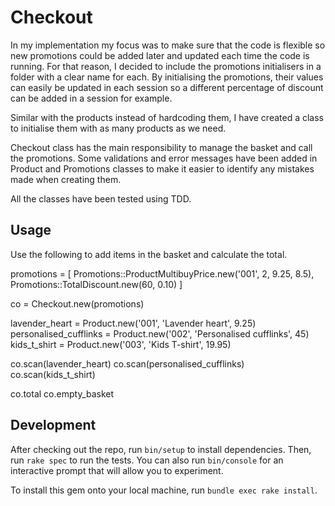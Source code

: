 # Checkout

In my implementation my focus was to make sure that the code is flexible so new promotions could be added later and updated each time the code is running. For that reason, I decided to include the promotions initialisers in a folder with a clear name for each. By initialising the promotions, their values can easily be updated in each session so a different percentage of discount can be added in a session for example.

Similar with the products instead of hardcoding them, I have created a class to initialise them with as many products as we need.

Checkout class has the main responsibility to manage the basket and call the promotions. Some validations and error messages have been added in Product and Promotions classes to make it easier to identify any mistakes made when creating them.

All the classes have been tested using TDD.

## Usage

Use the following to add items in the basket and calculate the total.

promotions = [
  Promotions::ProductMultibuyPrice.new('001', 2, 9.25, 8.5),
  Promotions::TotalDiscount.new(60, 0.10)
]

co = Checkout.new(promotions)

lavender_heart = Product.new('001', 'Lavender heart', 9.25)
personalised_cufflinks = Product.new('002', 'Personalised cufflinks', 45)
kids_t_shirt = Product.new('003', 'Kids T-shirt', 19.95)

co.scan(lavender_heart)
co.scan(personalised_cufflinks)
co.scan(kids_t_shirt)

co.total
co.empty_basket

## Development

After checking out the repo, run `bin/setup` to install dependencies. Then, run `rake spec` to run the tests. You can also run `bin/console` for an interactive prompt that will allow you to experiment.

To install this gem onto your local machine, run `bundle exec rake install`.
